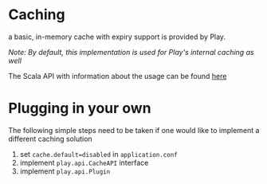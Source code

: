 # Caching

a basic, in-memory cache with expiry support is provided by Play.

_Note: By default, this implementation is used for Play's internal caching as well_

The Scala API with information about the usage can be found [here](https://github.com/playframework/Play20/blob/master/framework/play/src/main/scala/play/api/cache/Cache.scala )

# Plugging in your own 
The following simple steps need to be taken if one would like to implement a different caching solution

1. set ```cache.default=disabled``` in ```application.conf```
2. implement ```play.api.CacheAPI``` interface
3. implement ```play.api.Plugin```
